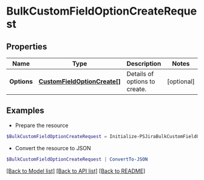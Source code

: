 # BulkCustomFieldOptionCreateRequest
## Properties

Name | Type | Description | Notes
------------ | ------------- | ------------- | -------------
**Options** | [**CustomFieldOptionCreate[]**](CustomFieldOptionCreate.md) | Details of options to create. | [optional] 

## Examples

- Prepare the resource
```powershell
$BulkCustomFieldOptionCreateRequest = Initialize-PSJiraBulkCustomFieldOptionCreateRequest  -Options null
```

- Convert the resource to JSON
```powershell
$BulkCustomFieldOptionCreateRequest | ConvertTo-JSON
```

[[Back to Model list]](../README.md#documentation-for-models) [[Back to API list]](../README.md#documentation-for-api-endpoints) [[Back to README]](../README.md)

